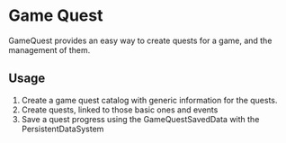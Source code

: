 # Game Quest

GameQuest provides an easy way to create quests for a game, and the management of them.

## Usage

1. Create a game quest catalog with generic information for the quests.
2. Create quests, linked to those basic ones and events
3. Save a quest progress using the GameQuestSavedData with the PersistentDataSystem
